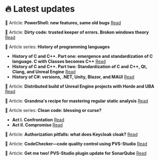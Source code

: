 <h1>
 🔥 Latest updates 
</h1>

📃 Article: **PowerShell: new features, same old bugs** [Read](https://pvs-studio.com/en/blog/posts/csharp/1243/)

📃 Article: **Dirty code: trusted keeper of errors. Broken windows theory** [Read](https://pvs-studio.com/en/blog/posts/1237/)

<div>
 📃 Article series: <b>History of programming languages</b>
 <ul>
  <li><b>History of C and C++. Part one: emergence and standardization of C language. C with Classes becomes C++</b> <a href="https://pvs-studio.com/en/blog/posts/1189/">Read</a>
  <li><b>History of C and C++. Part two: Standardization of C and C++, Qt, Clang, and Unreal Engine</b> <a href="https://pvs-studio.com/en/blog/posts/1224/">Read</a>
  <li><b>History of C#: versions, .NET, Unity, Blazor, and MAUI</b> <a href="https://pvs-studio.com/en/blog/posts/csharp/1248/">Read</a>
 </ul>
</div>

📃 Article: **Distributed build of Unreal Engine projects with Horde and UBA** [Read](https://pvs-studio.com/en/blog/posts/1220/)

📃 Article: **Grandma's recipe for mastering regular static analysis** [Read](https://pvs-studio.com/en/blog/posts/1218/)

<div>
 📃 Article series: <b>Clean code: blessing or curse?</b><br>
 <ul>
  <li><b>Act I. Confrontation</b> <a href="https://pvs-studio.com/en/blog/posts/1157/">Read</a>
  <li><b>Act II. Compromise </b> <a href="https://pvs-studio.com/en/blog/posts/1162/">Read</a>
 </ul>
</div>

📃 Article: **Authorization pitfalls: what does Keycloak cloak?** [Read](https://pvs-studio.com/en/blog/posts/java/1142/)

📃 Article: **CodeChecker—code quality control using PVS-Studio** [Read](https://pvs-studio.com/en/blog/posts/1197/)

📃 Article: **Get me two! PVS-Studio plugin update for SonarQube** [Read](https://pvs-studio.com/en/blog/posts/1152/)


<!--[![GitHub Streak](https://github-readme-streak-stats.herokuapp.com?user=feeelin&theme=dark&hide_border=true&card_width=490)](https://git.io/streak-stats)



**feeelin/feeelin** is a ✨ _special_ ✨ repository because its `README.md` (this file) appears on your GitHub profile.

Here are some ideas to get you started:

- 🔭 I’m currently working on ...
- 🌱 I’m currently lea![react](https://github.com/feeelin/feeelin/assets/115320882/2cc17374-e3e1-4ae5-ba9d-1d43b61b6f17)
rning ...
- 👯 I’m looking to collaborate on ...
- 🤔 I’m looking for help with ...
- 💬 Ask me about ...
- 📫 How to reach me: ...
- 😄 Pronouns: ...
- ⚡ Fun fact: ...
-->
